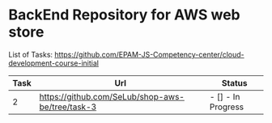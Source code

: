 # BackEnd Repository for AWS web store

List of Tasks: https://github.com/EPAM-JS-Competency-center/cloud-development-course-initial

Task | Url | Status
-----|-----|--------
2| https://github.com/SeLub/shop-aws-be/tree/task-3 | - [] - In Progress
